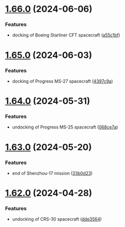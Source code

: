 # [1.66.0](https://github.com/corquaid/international-space-station-APIs/compare/v1.65.0...v1.66.0) (2024-06-06)


### Features

* docking of Boeing Starliner CFT spacecraft ([a55c1bf](https://github.com/corquaid/international-space-station-APIs/commit/a55c1bff8062661a24356c208af32aa7fc8a0404))



# [1.65.0](https://github.com/corquaid/international-space-station-APIs/compare/v1.64.0...v1.65.0) (2024-06-03)


### Features

* docking of Progress MS-27 spacecraft ([4397c9a](https://github.com/corquaid/international-space-station-APIs/commit/4397c9a387a3fbe247f63bd292452bc12bf2642e))



# [1.64.0](https://github.com/corquaid/international-space-station-APIs/compare/v1.63.0...v1.64.0) (2024-05-31)


### Features

* undocking of Progress MS-25 spacecraft ([068ce7a](https://github.com/corquaid/international-space-station-APIs/commit/068ce7a16f43fd9e63655435532e082f69300b96))



# [1.63.0](https://github.com/corquaid/international-space-station-APIs/compare/v1.62.0...v1.63.0) (2024-05-20)


### Features

* end of Shenzhou-17 mission ([33b0d23](https://github.com/corquaid/international-space-station-APIs/commit/33b0d23c3c2b7c15d4be5a1a0f312ee442e7f165))



# [1.62.0](https://github.com/corquaid/international-space-station-APIs/compare/v1.61.0...v1.62.0) (2024-04-28)


### Features

* undocking of CRS-30 spacecraft ([dde3564](https://github.com/corquaid/international-space-station-APIs/commit/dde356408adde670f12facb4c2a242fa53bacb63))



